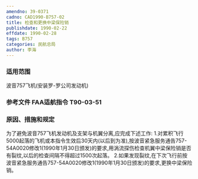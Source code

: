 ```yaml
---
amendno: 39-0371
cadno: CAD1990-B757-02
title: 检查和更换中梁保险销
publishdate: 1990-02-22
effdate: 1990-02-28
tags: B757
categories: 民航总局
author: 李海
---
```


### 适用范围 
波音757飞机(安装罗-罗公司发动机)

<!--more-->
### 参考文件    FAA适航指令 T90-03-51 

### 原因、措施和规定 
为了避免波音757飞机发动机及支架与机翼分离,应完成下述工作: 
    1.对累积飞行5000起落的飞机或本指令生效后30天内(以后到为准),按波音紧急服务通告757-54A0020修改1(1990年1月30日颁发)的要求,用涡流探伤检查机翼中梁保险销是否有裂纹,以后的检查间隔不得超过1500次起落。 
    2.如果发现裂纹,在下次飞行前按波音紧急服务通告757-54A0020修改1(1990年1月30日颁发)的要求,更换中梁保险销。

